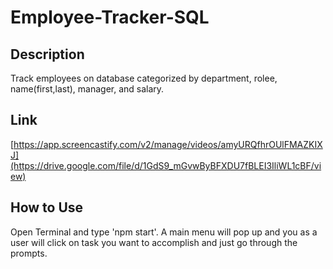 # Employee-Tracker-SQL

## Description
Track employees on database categorized by department, rolee, name(first,last), manager, and salary.

## Link
[https://app.screencastify.com/v2/manage/videos/amyURQfhrOUlFMAZKIXJ](https://drive.google.com/file/d/1GdS9_mGvwByBFXDU7fBLEI3IliWL1cBF/view)

## How to Use
Open Terminal and type 'npm start'. A main menu will pop up and you as a user will click on task you want to accomplish and just go through the prompts.
